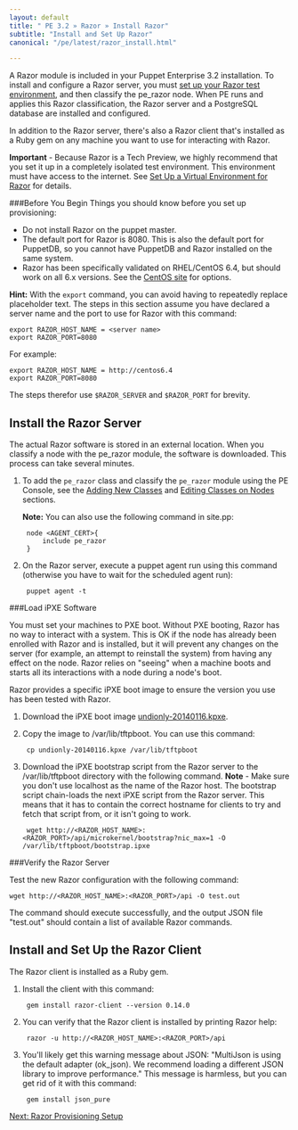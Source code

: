 ```yaml
---
layout: default
title: " PE 3.2 » Razor » Install Razor"
subtitle: "Install and Set Up Razor"
canonical: "/pe/latest/razor_install.html"

---
```

A Razor module is included in your Puppet Enterprise 3.2 installation. To install and configure a Razor server, you must [set up your Razor test environment](./razor_prereqs.html), and then classify the pe_razor node. When PE runs and applies this Razor classification, the Razor server and a PostgreSQL database are installed and configured.   

In addition to the Razor server, there's also a Razor client that's installed as a Ruby gem on any machine you want to use for interacting with Razor. 
 
**Important** - Because Razor is a Tech Preview, we highly recommend that you set it up in a completely isolated test environment. This environment must have access to the internet. See [Set Up a Virtual Environment for Razor](./razor_prereqs.html) for details.
	 
###Before You Begin
Things you should know before you set up provisioning:

+ Do not install Razor on the puppet master.
+ The default port for Razor is 8080. This is also the default port for PuppetDB, so you cannot have PuppetDB and Razor installed on the same system.
+ Razor has been specifically validated on RHEL/CentOS 6.4, but should work on all 6.x versions. See the [CentOS site](http://isoredirect.centos.org/centos/6/isos/x86_64/) for options.

**Hint:** With the `export` command, you can avoid having to repeatedly replace placeholder text. The steps in this section assume you have declared a server name and the port to use for Razor with this command:

    export RAZOR_HOST_NAME = <server name> 
    export RAZOR_PORT=8080
    
For example: 

	export RAZOR_HOST_NAME = http://centos6.4 
    export RAZOR_PORT=8080
	
	
The steps therefor use `$RAZOR_SERVER` and `$RAZOR_PORT` for brevity.

Install the Razor Server
-------------

The actual Razor software is stored in an external location. When you classify a node with the pe_razor module, the software is downloaded. This process can take several minutes. 

1. To add the `pe_razor` class and classify the `pe_razor` module using the PE Console, see the [Adding New Classes](./console_classes_groups.html#adding-new-classes.html) and [Editing Classes on Nodes](./console_classes_groups.html#editing-classes-on-nodes) sections.

	**Note:** You can also use the following command in site.pp:
	
		node <AGENT_CERT>{
			include pe_razor
		}
	
2. On the Razor server, execute a puppet agent run using this command (otherwise you have to wait for the scheduled agent run):

		puppet agent -t


###Load iPXE Software

You must set your machines to PXE boot. Without PXE booting, Razor has no way to interact with a system. This is OK if the node has already been enrolled with Razor and is installed, but it will prevent any changes on the server (for example, an attempt to reinstall the system) from having any effect on the node. Razor relies on "seeing" when a machine boots and starts all its interactions with a node during a node's boot.

Razor provides a specific iPXE boot image to ensure the version you use has been tested with Razor. 

1. Download the iPXE boot image [undionly-20140116.kpxe](http://links.puppetlabs.com/pe-razor-ipxe-firmare-3.2).
2. Copy the image to /var/lib/tftpboot. You can use this command:

		cp undionly-20140116.kpxe /var/lib/tftpboot
	
3. Download the iPXE bootstrap script from the Razor server to the /var/lib/tftpboot directory with the following command. 
	**Note** - Make sure you don't use localhost as the name of the Razor host. The bootstrap script chain-loads the next iPXE script from the Razor server. This means that it has to contain the correct hostname for clients to try and fetch that script
from, or it isn't going to work.

		wget http://<RAZOR_HOST_NAME>:<RAZOR_PORT>/api/microkernel/bootstrap?nic_max=1 -O /var/lib/tftpboot/bootstrap.ipxe
		
		
###Verify the Razor Server 

Test the new Razor configuration with the following command:

	wget http://<RAZOR_HOST_NAME>:<RAZOR_PORT>/api -O test.out
	
The command should execute successfully, and the output JSON file "test.out" should contain a list of available Razor commands.


Install and Set Up the Razor Client
-------------

The Razor client is installed as a Ruby gem. 

1. Install the client with this command:

		gem install razor-client --version 0.14.0
		
2. You can verify that the Razor client is installed by printing Razor help:

		razor -u http://<RAZOR_HOST_NAME>:<RAZOR_PORT>/api

3. You'll likely get this warning message about JSON: "MultiJson is using the default adapter (ok_json). We recommend loading a different JSON library to improve performance."  This message is harmless, but you can get rid of it with this command:

		gem install json_pure
		

[Next: Razor Provisioning Setup](./razor_using.html)
